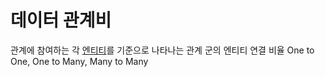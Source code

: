 # 데이터 관계비
관계에 참여하는 각 [엔티티](Entity)를 기준으로 나타나는 관계 군의 엔티티 연결 비율
One to One, One to Many, Many to Many

